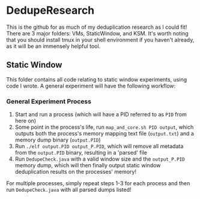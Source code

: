 # DedupeResearch
This is the github for as much of my deduplication research as I could fit! There are 3 major folders: VMs, StaticWindow, and KSM. It's worth noting that you should install tmux in your shell environment if you haven't already, as it will be an immensely helpful tool.

## Static Window
This folder contains all code relating to static window experiments, using code I wrote. A general experiment will have the following workflow:  
  
### General Experiment Process
1) Start and run a process (which will have a PID referred to as `PID` from here on)  
2) Some point in the process's life, run `map_and_core.sh PID output`, which outputs both the process's memory mapping text file (`output.txt`) and a memory dump binary (`output.PID`)  
3) Run `./elf output.PID output_P.PID`, which will remove all metadata from the `output.PID` binary, resulting in a 'parsed' file  
4) Run `DedupeCheck.java` with a valid window size and the `output_P.PID` memory dump, which will then finally output static window deduplication results on the processes' memory!  

For multiple processes, simply repeat steps 1-3 for each process and then run `DedupeCheck.java` with all parsed dumps listed!